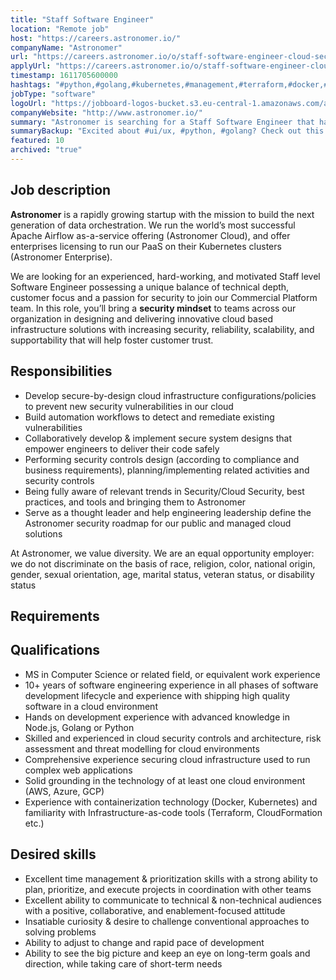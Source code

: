 ```yaml
---
title: "Staff Software Engineer"
location: "Remote job"
host: "https://careers.astronomer.io/"
companyName: "Astronomer"
url: "https://careers.astronomer.io/o/staff-software-engineer-cloud-security"
applyUrl: "https://careers.astronomer.io/o/staff-software-engineer-cloud-security/c/new"
timestamp: 1611705600000
hashtags: "#python,#golang,#kubernetes,#management,#terraform,#docker,#ui/ux,#aws,#azure,#googlecloud"
jobType: "software"
logoUrl: "https://jobboard-logos-bucket.s3.eu-central-1.amazonaws.com/astronomer"
companyWebsite: "http://www.astronomer.io/"
summary: "Astronomer is searching for a Staff Software Engineer that has 10+ years of software engineering experience in all phases of software development lifecycle and experience with shipping high quality software in a cloud environment."
summaryBackup: "Excited about #ui/ux, #python, #golang? Check out this job post!"
featured: 10
archived: "true"
---
```


## Job description

**Astronomer** is a rapidly growing startup with the mission to build the next generation of data orchestration. We run the world’s most successful Apache Airflow as-a-service offering (Astronomer Cloud), and offer enterprises licensing to run our PaaS on their Kubernetes clusters (Astronomer Enterprise).

We are looking for an experienced, hard-working, and motivated Staff level Software Engineer possessing a unique balance of technical depth, customer focus and a passion for security to join our Commercial Platform team. In this role, you’ll bring a **security mindset** to teams across our organization in designing and delivering innovative cloud based infrastructure solutions with increasing security, reliability, scalability, and supportability that will help foster customer trust.

## Responsibilities

*   Develop secure-by-design cloud infrastructure configurations/policies to prevent new security vulnerabilities in our cloud
*   Build automation workflows to detect and remediate existing vulnerabilities
*   Collaboratively develop & implement secure system designs that empower engineers to deliver their code safely
*   Performing security controls design (according to compliance and business requirements), planning/implementing related activities and security controls
*   Being fully aware of relevant trends in Security/Cloud Security, best practices, and tools and bringing them to Astronomer
*   Serve as a thought leader and help engineering leadership define the Astronomer security roadmap for our public and managed cloud solutions

At Astronomer, we value diversity. We are an equal opportunity employer: we do not discriminate on the basis of race, religion, color, national origin, gender, sexual orientation, age, marital status, veteran status, or disability status

## Requirements

## Qualifications

*   MS in Computer Science or related field, or equivalent work experience
*   10+ years of software engineering experience in all phases of software development lifecycle and experience with shipping high quality software in a cloud environment
*   Hands on development experience with advanced knowledge in Node.js, Golang or Python
*   Skilled and experienced in cloud security controls and architecture, risk assessment and threat modelling for cloud environments
*   Comprehensive experience securing cloud infrastructure used to run complex web applications
*   Solid grounding in the technology of at least one cloud environment (AWS, Azure, GCP)
*   Experience with containerization technology (Docker, Kubernetes) and familiarity with Infrastructure-as-code tools (Terraform, CloudFormation etc.)

## Desired skills

*   Excellent time management & prioritization skills with a strong ability to plan, prioritize, and execute projects in coordination with other teams
*   Excellent ability to communicate to technical & non-technical audiences with a positive, collaborative, and enablement-focused attitude
*   Insatiable curiosity & desire to challenge conventional approaches to solving problems
*   Ability to adjust to change and rapid pace of development
*   Ability to see the big picture and keep an eye on long-term goals and direction, while taking care of short-term needs
